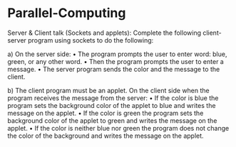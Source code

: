 # Parallel-Computing
Server &amp; Client talk
(Sockets and applets): 
Complete the following client-server program using sockets to do the following:

a) On the server side:
•	The program prompts the user to enter word: blue, green, or any other word.
•	Then the program prompts the user to enter a message.
•	The server program sends the color and the message to the client.

b) The client program must be an applet. On the client side when the program receives the message from the server:
•	If the color is blue the program sets the background color of the applet to blue and writes the message on the applet.
•	If the color is green the program sets the background color of the applet to green and writes the message on the applet.
•	If the color is neither blue nor green the program does not change the color of the background and writes the message on the applet.
